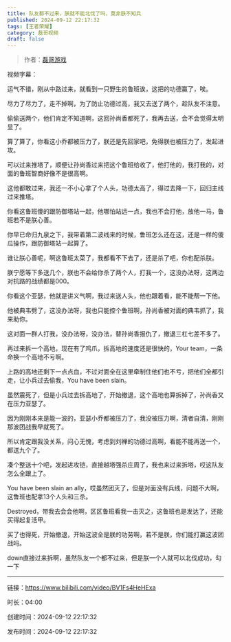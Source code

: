 ```yaml
---
title: 队友都不过来，朕就不能北伐了吗，莫非朕不知兵
published: 2024-09-12 22:17:32
tags: [王者荣耀]
category: 磊哥视频
draft: false
---
```



> 作者：[磊哥游戏](https://space.bilibili.com/268941858?spm_id_from=333.788.upinfo.head.click)

视频字幕：

运气不错，刚从中路过来，就看到一只野生的鲁班诶，这把的功德赢了，唉。

尽力了尽力了，走不掉啊，为了防止功德过高，我又去送了两个，趁队友不注意。

偷偷送两个，他们肯定不知道啊，这回孙尚香都死了，我再去送，会不会觉得太明显了。

算了算了，你看这小乔都被压力了，朕还是先回家吧，免得朕也被压力了，发起进攻。

可以过来推塔了，顺便让孙尚香过来把这个鲁班给收了，他打他的，我打我的，对面的鲁班智商好像不是很高啊。

这他都敢过来，我还一不小心拿了个人头，功德太高了，得过去降一下，回归主线过来推塔。

你看这鲁班傻的跟防御塔站一起，他哪怕站远一点，我也不会打他，放他一马，鲁班若不是朕心善。

你早已命归九泉之下，我带着第二波线来的时候，鲁班怎么还在这，还是一样的傻瓜操作，跟防御塔站一起算了。

谁让朕心善呢，啊这鲁班太菜了，我都看不下去了，还是杀了吧，你也配杀朕。

朕宁愿等下多送几个，朕也不会给你杀了两个人，打我一个，这没办法呀，这两边对抗路的战绩都是000。

你看这个亚瑟，他就是讲义气啊，我过来送人头，他也跟着看，能不能帮一下他。

他被典韦劈了，这没办法呀，我也只能控个鲁班啊，孙尚香被对面的典韦抓了，我来助你。

这对面一群人打我，没办法呀，没办法，替孙尚香报仇了，撤退三杠七差不多了。

再过来拆一个高地，现在有了鸡爪，拆高地的速度还是很快的，Your team，一条命换一个高地不亏啊。

上路的高地还剩下一点点血，不过对面全在这里牵制住他们也不亏，把他们全都引走，让小兵过去偷我，You have been slain。

虽然震死了，但是小兵过去拆高地了，开始撤退，这个高地也算拆掉了，孙尚香又在压力亚瑟了。

因为刚刚本来是能一波的，亚瑟小乔都被压力了，我没被压力啊，清者自清，刚刚那波团战我早就死了。

所以肯定跟我没关系，问心无愧，考虑到刘禅的功德过高啊，看能不能再送一个，都送九个了。

凑个整送十个吧，发起进攻铠，直接越塔强杀庄周了，我也来过来拆塔，哎这队友怎么全跟上了。

You have been slain an ally，哎虽然团灭了，但是对面没有兵线，问题不大啊，这鲁班也配拿13个人头和三杀。

Destroyed，带我去会会他啊，区区鲁班看我一击灭之，这鲁班也是发达了，还能买得起复活甲。

买了也得死，开始撤退，开始这波全是朕的功劳啊，若不是朕，你们能打赢这波团战吗。

down直接过来拆啊，虽然队友一个都不过来，但是朕一个人就可以北伐成功，勾一下

---


链接：https://www.bilibili.com/video/BV1Fs4HeHExa



时长：04:00

创建时间：2024-09-12 22:17:32

发布时间：2024-09-12 22:17:32
